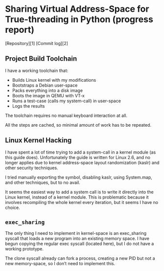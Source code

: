 # Sharing Virtual Address-Space for True-threading in Python (progress report)

[Repository][1]
[Commit log][2]

## Project Build Toolchain

I have a working toolchain that:

- Builds Linux kernel with my modifications
- Bootstraps a Debian user-space
- Packs everything into a disk image
- Boots the image in QEMU with VT-x
- Runs a test-case (calls my system-call) in user-space
- Logs the results

The toolchain requires no manual keyboard interaction at all.

All the steps are cached, so minimal amount of work has to be
repeated.

## Linux Kernel Hacking

I have spent a lot of time trying to add a system-call in a kernel
module (as this guide does). Unfortunately the guide is written for
Linux 2.6, and no longer applies due to kernel address-space layout
randomization (kaslr) and other security techniques.

I tried manually exporting the symbol, disabling kaslr, using
System.map, and other techniques, but to no avail.

It seems the easiest way to add a system call is to write it directly
into the Linux kernel, instead of a kernel module. This is problematic
because it involves recompiling the whole kernel every iteration, but
it seems I have no choice.

## `exec_sharing`
The only thing I need to implement in kernel-space is an exec_sharing
syscall that loads a new program into an existing memory space. I have
begun copying the regular exec syscall (located here), but I do not
have a working prototype.

The clone syscall already can fork a process, creating a new PID but
not a new memory-space, so I don’t need to implement this.
